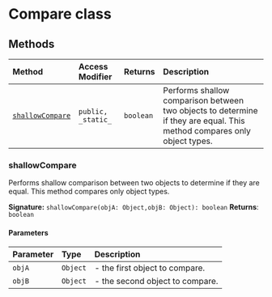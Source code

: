 # Compare class












## Methods

| Method	   | Access Modifier | Returns	| Description|
|:-------------|:----|:-------|:-----------|
|[`shallowCompare`](#shallowcompare)     | `public, _static_` | `boolean` | Performs shallow comparison between two objects to determine if they are equal. This method compares  only object types.   |





### shallowCompare

Performs shallow comparison between two objects to determine if they are equal. This method compares 
only object types. 


**Signature:** `shallowCompare(objA: Object,objB: Object): boolean`
**Returns**: `boolean`


#### Parameters


| Parameter	   | Type    | Description |
|:-------------|:---------------|:------------|
| `objA`    | `Object` | - the first object to compare. |
| `objB`    | `Object` | - the second object to compare.   |

